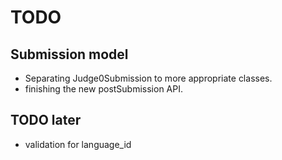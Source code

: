 # TODO

## Submission model
- Separating Judge0Submission to more appropriate classes.
- finishing the new postSubmission API.

## TODO later
- validation for language_id